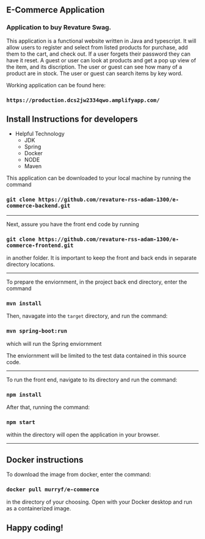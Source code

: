 ## E-Commerce Application

### Application to buy Revature Swag. 

This application is a functional website written in Java and typescript. It will allow users to register and select from listed products for purchase, add them to the cart, and check out. If a user forgets their password they can have it reset. A guest or user can look at products and get a pop up view of the item, and its discription. The user or guest can see how many of a product are in stock. The user or guest can search items by key word.

Working application can be found here:
### `https://production.dcs2jw2334qwo.amplifyapp.com/`

## Install Instructions for developers
- Helpful Technology
  - JDK 
  - Spring
  - Docker
  - NODE
  - Maven

This application can be downloaded to your local machine by running the command
### `git clone https://github.com/revature-rss-adam-1300/e-commerce-backend.git`
-----------
Next, assure you have the front end code by running 
### `git clone https://github.com/revature-rss-adam-1300/e-commerce-frontend.git`

in another folder. It is important to keep the front and back ends in separate directory locations.


-----------
To prepare the enviornment, in the project back end directory, enter the command
### `mvn install`

Then, navagate into the `target` directory, and run the command:
### `mvn spring-boot:run`
which will run the Spring enviornment

The enviornment will be limited to the test data contained in this source code. 


----------
To run the front end, navigate to its directory and run the command:
### `npm install`
After that, running the command:
### `npm start` 
within the directory will open the application in your browser. 

----------
## Docker instructions
To download the image from docker, enter the command:
### `docker pull murryf/e-commerce`

in the directory of your choosing. Open with your Docker desktop and run as a containerized image.


## Happy coding!
